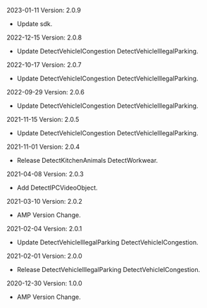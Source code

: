 2023-01-11 Version: 2.0.9
- Update sdk.

2022-12-15 Version: 2.0.8
- Update DetectVehicleICongestion DetectVehicleIllegalParking.

2022-10-17 Version: 2.0.7
- Update DetectVehicleICongestion DetectVehicleIllegalParking.

2022-09-29 Version: 2.0.6
- Update DetectVehicleICongestion DetectVehicleIllegalParking.

2021-11-15 Version: 2.0.5
- Update DetectVehicleICongestion DetectVehicleIllegalParking.

2021-11-01 Version: 2.0.4
- Release DetectKitchenAnimals DetectWorkwear.

2021-04-08 Version: 2.0.3
- Add DetectIPCVideoObject.

2021-03-10 Version: 2.0.2
- AMP Version Change.

2021-02-04 Version: 2.0.1
- Update DetectVehicleIllegalParking DetectVehicleICongestion.

2021-02-01 Version: 2.0.0
- Release DetectVehicleIllegalParking DetectVehicleICongestion.

2020-12-30 Version: 1.0.0
- AMP Version Change.

